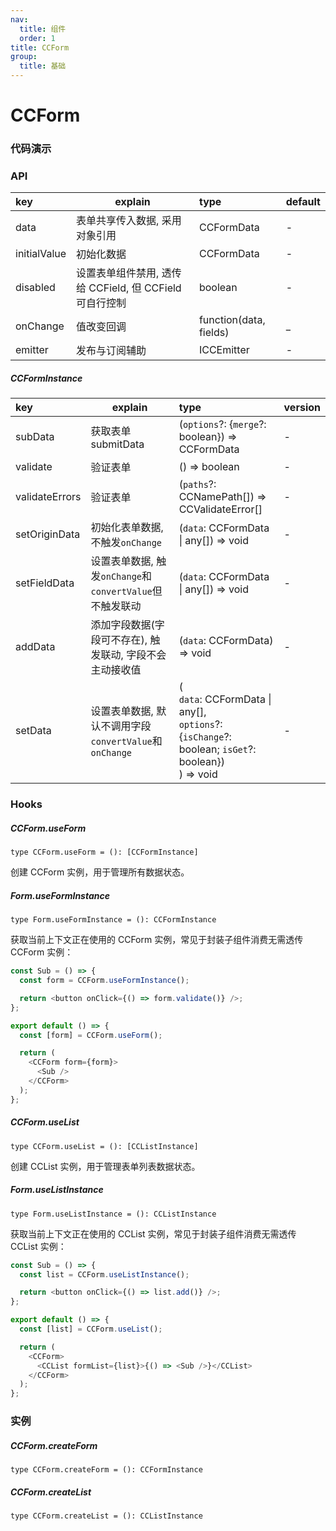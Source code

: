 ```yaml
---
nav:
  title: 组件
  order: 1
title: CCForm
group:
  title: 基础
---
```


# CCForm

### 代码演示

<code src="./basic/hooks.tsx" des></code>
<code src="./basic/clazz.tsx"></code>

### API

| key          | explain                                                 | type                   | default |
| :----------- | ------------------------------------------------------- | :--------------------- | :------ |
| data         | 表单共享传入数据, 采用对象引用                          | CCFormData             | -       |
| initialValue | 初始化数据                                              | CCFormData             | -       |
| disabled     | 设置表单组件禁用, 透传给 CCField, 但 CCField 可自行控制 | boolean                | -       |
| onChange     | 值改变回调                                              | function(data, fields) | \_      |
| emitter      | 发布与订阅辅助                                          | ICCEmitter             | -       |

##### CCFormInstance

| key            | explain                                   | type                                                                                                         | version |
|:---------------|-------------------------------------------|:-------------------------------------------------------------------------------------------------------------|:--------|
| subData        | 获取表单 submitData                           | (`options`?: {`merge`?: boolean}) => CCFormData                                                              | -       |
| validate       | 验证表单                                      | () => boolean                                                                                                | -       |
| validateErrors | 验证表单                                      | (`paths`?: CCNamePath[]) => CCValidateError[]                                                                | -       |
| setOriginData  | 初始化表单数据, 不触发`onChange`                    | (`data`: CCFormData \| any[]) => void                                                                        | -       |
| setFieldData   | 设置表单数据, 触发`onChange`和`convertValue`但不触发联动 | (`data`: CCFormData \| any[]) => void                                                                        | -       |
| addData        | 添加字段数据(字段可不存在), 触发联动, 字段不会主动接收值           | (`data`: CCFormData) => void                                                                                 | -       |
| setData        | 设置表单数据, 默认不调用字段`convertValue`和`onChange`  | (<br/>`data`: CCFormData \| any[], <br/>`options`?: {`isChange`?: boolean; `isGet`?: boolean})<br/>) => void | -       |

### Hooks

##### CCForm.useForm

```
type CCForm.useForm = (): [CCFormInstance]
```

创建 CCForm 实例，用于管理所有数据状态。

##### Form.useFormInstance

```
type Form.useFormInstance = (): CCFormInstance
```

获取当前上下文正在使用的 CCForm 实例，常见于封装子组件消费无需透传 CCForm 实例：

```typescript
const Sub = () => {
  const form = CCForm.useFormInstance();

  return <button onClick={() => form.validate()} />;
};

export default () => {
  const [form] = CCForm.useForm();

  return (
    <CCForm form={form}>
      <Sub />
    </CCForm>
  );
};
```

##### CCForm.useList
```
type CCForm.useList = (): [CCListInstance]
```
创建 CCList 实例，用于管理表单列表数据状态。

##### Form.useListInstance
```
type Form.useListInstance = (): CCListInstance
```
获取当前上下文正在使用的 CCList 实例，常见于封装子组件消费无需透传 CCList 实例：

```typescript
const Sub = () => {
  const list = CCForm.useListInstance();

  return <button onClick={() => list.add()} />;
};

export default () => {
  const [list] = CCForm.useList();

  return (
    <CCForm>
      <CCList formList={list}>{() => <Sub />}</CCList>
    </CCForm>
  );
};
```

### 实例

##### CCForm.createForm
```
type CCForm.createForm = (): CCFormInstance
```

##### CCForm.createList
```
type CCForm.createList = (): CCListInstance
```
